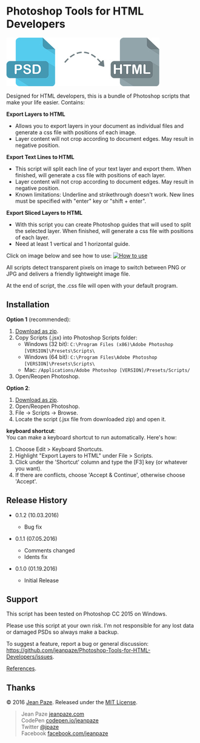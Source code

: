 # Photoshop Tools for HTML Developers

![Art](/presentation/art.jpg?raw=true)

Designed for HTML developers, this is a bundle of Photoshop scripts that make your life easier. Contains:

<b>Export Layers to HTML</b>

* Allows you to export layers in your document as individual files and generate a css file with positions of each image.
* Layer content will not crop according to document edges. May result in negative position.


<b>Export Text Lines to HTML</b>

* This script will split each line of your text layer and export them. When finished, will generate a css file with positions of each layer.
* Layer content will not crop according to document edges. May result in negative position.
* Known limitations: Underline and strikethrough doesn't work. New lines must be specified with "enter" key or "shift + enter".


<b>Export Sliced Layers to HTML</b>

* With this script you can create Photoshop guides that will used to split the selected layer. When finished, will generate a css file with positions of each layer.
* Need at least 1 vertical and 1 horizontal guide.

Click on image below and see how to use:
[![How to use](https://i.vimeocdn.com/video/595096507_640.webp)](https://vimeo.com/185369026)

All scripts detect transparent pixels on image to switch between PNG or JPG and delivers a friendly lightweight image file.

At the end of script, the .css file will open with your default program.

Installation
-----

<b>Option 1</b> (recommended):

1. [Download as zip](https://github.com/jeanpaze/Photoshop-Tools-for-HTML-Developers/archive/master.zip).<br>
2. Copy Scripts (.jsx) into Photoshop Scripts folder:
    * Windows (32 bit): `C:\Program Files (x86)\Adobe Photoshop [VERSION]\Presets\Scripts\`
    * Windows (64 bit): `C:\Program Files\Adobe Photoshop [VERSION]\Presets\Scripts\`
    * Mac: `/Applications/Adobe Photoshop [VERSION]/Presets/Scripts/`
3. Open/Reopen Photoshop.

<b>Option 2</b>:

1. [Download as zip](https://github.com/jeanpaze/Photoshop-Tools-for-HTML-Developers/archive/master.zip).<br>
2. Open/Reopen Photoshop.
3. File -> Scripts -> Browse.
4. Locate the script (.jsx file from downloaded zip) and open it.

<b>keyboard shortcut</b>:<br>
You can make a keyboard shortcut to run automatically. Here's how:

1. Choose Edit > Keyboard Shortcuts.
2. Highlight "Export Layers to HTML" under File > Scripts.
3. Click under the 'Shortcut' column and type the [F3] key (or whatever you want).
4. If there are conflicts, choose 'Accept & Continue', otherwise choose 'Accept'.

Release History
-----

* 0.1.2 (10.03.2016)
    * Bug fix

* 0.1.1 (07.05.2016)
    * Comments changed
    * Idents fix

* 0.1.0 (01.19.2016)
    * Initial Release

Support
-------

This script has been tested on Photoshop CC 2015 on Windows.

Please use this script at your own risk. I'm not responsible for any lost data or damaged PSDs so always make a backup.

To suggest a feature, report a bug or general discussion: https://github.com/jeanpaze/Photoshop-Tools-for-HTML-Developers/issues.

[References](https://github.com/jeanpaze/Photoshop-Tools-for-HTML-Developers/blob/master/References.txt).

Thanks
------

© 2016 [Jean Paze](http://jeanpaze.com/). Released under the [MIT License](LICENSE).

> Jean Paze [jeanpaze.com](http://jeanpaze.com/) <br>
> CodePen [codepen.io/jeanpaze](http://codepen.io/jeanpaze/) <br>
> Twitter [@jpaze](http://twitter.com/jpaze) <br>
> Facebook [facebook.com/jeanpaze](https://www.facebook.com/jeanpaze)
